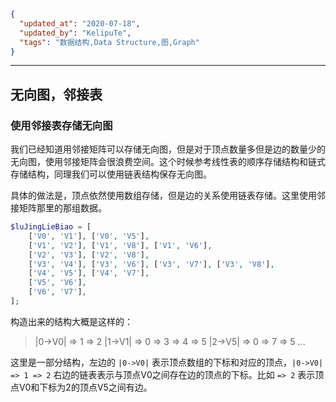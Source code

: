 ```json
{
  "updated_at": "2020-07-18",
  "updated_by": "KelipuTe",
  "tags": "数据结构,Data Structure,图,Graph"
}
```

---

## 无向图，邻接表

### 使用邻接表存储无向图

我们已经知道用邻接矩阵可以存储无向图，但是对于顶点数量多但是边的数量少的无向图，使用邻接矩阵会很浪费空间。这个时候参考线性表的顺序存储结构和链式存储结构，同理我们可以使用链表结构保存无向图。

具体的做法是，顶点依然使用数组存储，但是边的关系使用链表存储。这里使用邻接矩阵那里的那组数据。

```php
$luJingLieBiao = [
    ['V0', 'V1'], ['V0', 'V5'],
    ['V1', 'V2'], ['V1', 'V8'], ['V1', 'V6'],
    ['V2', 'V3'], ['V2', 'V8'],
    ['V3', 'V4'], ['V3', 'V6'], ['V3', 'V7'], ['V3', 'V8'],
    ['V4', 'V5'], ['V4', 'V7'],
    ['V5', 'V6'],
    ['V6', 'V7'],
];
```

构造出来的结构大概是这样的：

> |0->V0| => 1 => 2
> |1->V1| => 0 => 3 => 4 => 5
> |2->V5| => 0 => 7 => 5
> ...

这里是一部分结构，左边的 `|0->V0|` 表示顶点数组的下标和对应的顶点，`|0->V0| => 1 => 2` 右边的链表表示与顶点V0之间存在边的顶点的下标。比如 `=> 2` 表示顶点V0和下标为2的顶点V5之间有边。